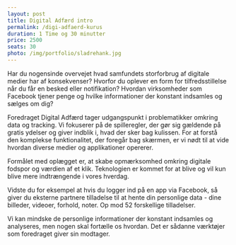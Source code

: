 ```yaml
---
layout: post
title: Digital Adfærd intro
permalink: /digi-adfaerd-kurus
duration: 1 Time og 30 minutter
price: 2500
seats: 30
photo: /img/portfolio/sladrehank.jpg
---
```


Har du nogensinde overvejet hvad samfundets storforbrug af digitale medier har af konsekvenser? Hvorfor du oplever en form for tilfredsstillelse når du får en besked eller notifikation? Hvordan virksomheder som Facebook tjener penge og hvilke informationer der konstant indsamles og sælges om dig?


Foredraget Digital Adfærd tager udgangspunkt i problematikker omkring data og tracking. Vi fokuserer på de spilleregler, der gør sig gældende på gratis ydelser og giver indblik i, hvad der sker bag kulissen. For at forstå den komplekse funktionalitet, der foregår bag skærmen, er vi nødt til at vide hvordan diverse medier og applikationer opererer.


Formålet med oplægget er, at skabe opmærksomhed omkring digitale fodspor og værdien af et klik. Teknologien er kommet for at blive og vil kun blive mere indtrængende i vores hverdag. 


Vidste du for eksempel at hvis du logger ind på en app via Facebook, så giver du eksterne partnere tilladelse til at hente din personlige data - dine billeder, videoer, forhold, noter. Op mod 52 forskellige tilladelser. 


Vi kan mindske de personlige informationer der konstant indsamles og analyseres, men nogen skal fortælle os hvordan. Det er sådanne værktøjer som foredraget giver sin modtager.

